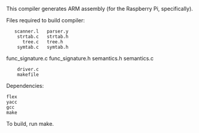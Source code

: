 This compiler generates ARM assembly (for the Raspberry Pi, specifically).

Files required to build compiler:

       scanner.l   parser.y
        strtab.c   strtab.h
          tree.c   tree.h
        symtab.c   symtab.h
func_signature.c   func_signature.h
     semantics.h   semantics.c 

        driver.c
        makefile

Dependencies:

	flex
	yacc
	gcc
	make

To build, run make.

